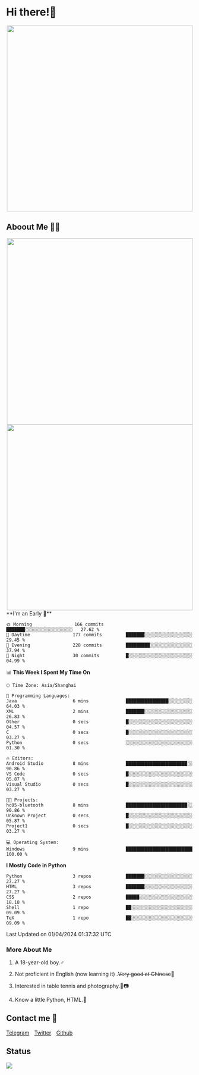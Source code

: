 # Hi there!🎉

<div align=center><img src="https://count.getloli.com/get/@Cicada000?theme=moebooru" width=500px></div>

## Aboout Me 👀💦

<div align=center>
<img src="https://github-readme-stats.vercel.app/api?username=Cicada000&show_icons=true&theme=tokyonight" width=500px>
<br>
<img src="https://github-readme-stats.vercel.app/api/top-langs/?username=Cicada000&show_icons=true&theme=tokyonight&layout=compact" width=500px>
</div>
<!--START_SECTION:waka-->
**I'm an Early 🐤** 

```text
🌞 Morning                166 commits         ███████░░░░░░░░░░░░░░░░░░   27.62 % 
🌆 Daytime                177 commits         ███████░░░░░░░░░░░░░░░░░░   29.45 % 
🌃 Evening                228 commits         █████████░░░░░░░░░░░░░░░░   37.94 % 
🌙 Night                  30 commits          █░░░░░░░░░░░░░░░░░░░░░░░░   04.99 % 
```


📊 **This Week I Spent My Time On** 

```text
🕑︎ Time Zone: Asia/Shanghai

💬 Programming Languages: 
Java                     6 mins              ████████████████░░░░░░░░░   64.03 % 
XML                      2 mins              ███████░░░░░░░░░░░░░░░░░░   26.83 % 
Other                    0 secs              █░░░░░░░░░░░░░░░░░░░░░░░░   04.57 % 
C                        0 secs              █░░░░░░░░░░░░░░░░░░░░░░░░   03.27 % 
Python                   0 secs              ░░░░░░░░░░░░░░░░░░░░░░░░░   01.30 % 

🔥 Editors: 
Android Studio           8 mins              ███████████████████████░░   90.86 % 
VS Code                  0 secs              █░░░░░░░░░░░░░░░░░░░░░░░░   05.87 % 
Visual Studio            0 secs              █░░░░░░░░░░░░░░░░░░░░░░░░   03.27 % 

🐱‍💻 Projects: 
hc05-bluetooth           8 mins              ███████████████████████░░   90.86 % 
Unknown Project          0 secs              █░░░░░░░░░░░░░░░░░░░░░░░░   05.87 % 
Project1                 0 secs              █░░░░░░░░░░░░░░░░░░░░░░░░   03.27 % 

💻 Operating System: 
Windows                  9 mins              █████████████████████████   100.00 % 
```

**I Mostly Code in Python** 

```text
Python                   3 repos             ███████░░░░░░░░░░░░░░░░░░   27.27 % 
HTML                     3 repos             ███████░░░░░░░░░░░░░░░░░░   27.27 % 
CSS                      2 repos             █████░░░░░░░░░░░░░░░░░░░░   18.18 % 
Shell                    1 repo              ██░░░░░░░░░░░░░░░░░░░░░░░   09.09 % 
TeX                      1 repo              ██░░░░░░░░░░░░░░░░░░░░░░░   09.09 % 
```




 Last Updated on 01/04/2024 01:37:32 UTC
<!--END_SECTION:waka-->

### More About Me

1. A 18-year-old boy.♂

2. Not proficient in English (now learning it) .~~Very good at Chinese~~🤣

3. Interested in table tennis and photography.🏓📷

4. Know a little Python, HTML.🐍


## Contact me 💬

[Telegram](https://t.me/CicadaLYW)&emsp;[Twitter](https://twitter.com/Cicada0001)&emsp;[Github](https://github.com/Cicada000)

## Status
<img src="https://weather-icon.journeyad.repl.co/@hangzhou?v=1" align="left">








